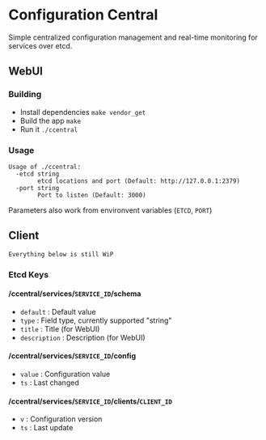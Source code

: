 # Configuration Central

Simple centralized configuration management and real-time monitoring for services over etcd.

## WebUI
 
### Building

- Install dependencies `make vendor_get`
- Build the app `make`
- Run it `./ccentral`

### Usage

	Usage of ./ccentral:
	  -etcd string
			etcd locations and port (Default: http://127.0.0.1:2379)
	  -port string
			Port to listen (Default: 3000)

Parameters also work from environvent variables (`ETCD`, `PORT`)

## Client

`Everything below is still WiP`

### Etcd Keys

#### /ccentral/services/`SERVICE_ID`/schema

- `default` : Default value
- `type` : Field type, currently supported "string"
- `title` : Title (for WebUI)
- `description` : Description (for WebUI)

#### /ccentral/services/`SERVICE_ID`/config

- `value` : Configuration value
- `ts` : Last changed

#### /ccentral/services/`SERVICE_ID`/clients/`CLIENT_ID`

- `v` : Configuration version
- `ts` : Last update